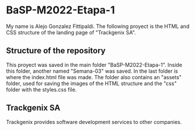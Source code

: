 # BaSP-M2022-Etapa-1
My name is Alejo Gonzalez Fittipaldi. The following proyect is the HTML and CSS structure of the landing page of "Trackgenix SA".

## Structure of the repository
This proyect was saved in the main folder "BaSP-M2022-Etapa-1". Inside this folder, another named "Semana-03" was saved. In the last folder is where the index.html file was made. The folder also contains an "assets" folder, used for saving the images of the HTML structure and the "css" folder with the styles.css file.

<!--## Structure of the HTML file-->

## Trackgenix SA
Trackgenix provides software development services to other companies.